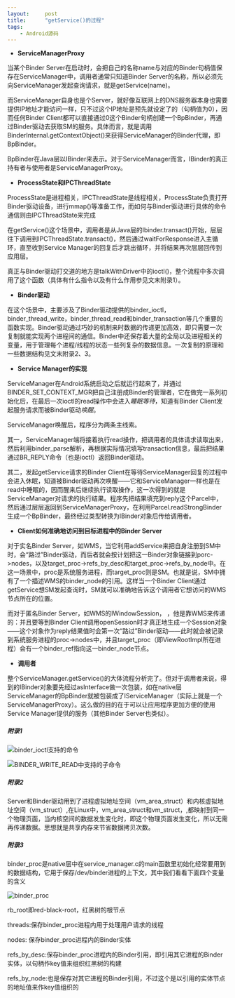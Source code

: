 ```yaml
---
layout:     post
title:      "getService()的过程"
tags:
    - Android源码
---
```


- **ServiceManagerProxy**

当某个Binder Server在启动时，会把自己的名称name与对应的Binder句柄值保存在ServiceManager中，调用者通常只知道Binder Server的名称，所以必须先向ServiceManager发起查询请求，就是getService(name)。

而ServiceManager自身也是个Server，就好像互联网上的DNS服务器本身也需要提供IP地址才能访问一样，只不过这个IP地址是预先就设定了的（句柄值为0），因而任何Binder Client都可以直接通过0这个Binder句柄创建一个BpBinder，再通过Binder驱动去获取SM的服务。具体而言，就是调用BinderInternal.getContextObject()来获得ServiceManager的Binder代理，即BpBinder。

BpBinder在Java层以IBinder来表示。对于ServiceManager而言，IBinder的真正持有者与使用者是ServiceManagerProxy。

- **ProcessState和IPCThreadState**

ProcessState是进程相关，IPCThreadState是线程相关，ProcessState负责打开Binder驱动设备，进行mmap()等准备工作，而如何与Binder驱动进行具体的命令通信则由IPCThreadState来完成

在getService()这个场景中，调用者是从Java层的Ibinder.transact()开始，层层往下调用到IPCThreadState.transact()，然后通过waitForResponse进入主循环，直至收到Service Manager的回复后才跳出循环，并将结果再次层层回传到应用层。

真正与Binder驱动打交道的地方是talkWithDriver中的ioctl()，整个流程中多次调用了这个函数（具体有什么指令以及有什么作用参见文末附录1）。

- **Binder驱动**

在这个场景中，主要涉及了Binder驱动提供的binder_ioctl，binder_thread_write，binder_thread_read和binder_transaction等几个重要的函数实现。Binder驱动通过巧妙的机制来时数据的传递更加高效，即只需要一次复制就能实现两个进程间的通信。Binder中还保存着大量的全局以及进程相关的变量，用于管理每个进程/线程的状态一些列复杂的数据信息。一次复制的原理和一些数据结构见文末附录2、3。

- **Service Manager的实现**

ServiceManager在Android系统启动之后就运行起来了，并通过BINDER_SET_CONTEXT_MGR把自己注册成Binder的管理者，它在做完一系列初始化后，在最后一次ioctl的read操作中会进入*睡眠等待*，知道有Binder Client发起服务请求而被Binder驱动*唤醒*。

ServiceManager唤醒后，程序分为两条主线索。

其一，ServiceManager端将接着执行read操作，把调用者的具体请求读取出来，然后利用binder_parse解析，再根据实际情况填写transaction信息，最后把结果通过BR_REPLY命令（也是ioctl）返回Binder驱动。

其二，发起getService请求的Binder Client在等待ServiceManager回复的过程中会进入休眠，知道被Binder驱动再次唤醒——它和ServiceManager一样也是在read中睡眠的，因而醒来后继续执行读取操作，这一次得到的就是ServiceManager对请求的执行结果。程序先把结果填充到reply这个Parcel中，然后通过层层返回到ServiceManagerProxy，在利用Parcel.readStrongBinder生成一个BpBinder，最终经过类型转换为IBinder对象后传给调用者。

- **Client如何准确地访问到目标进程中的Binder Server**

对于实名Binder Server，如WMS，当它利用addService来把自身注册到SM中时，会“路过”Binder驱动，而后者就会按计划把这一Binder对象链接到porc->nodes，以及target_proc->refs_by_desc和target_proc->refs_by_node中。在这一场景中，proc是系统服务进程，而target_proc则是SM。也就是说，SM中拥有了一个描述WMS的binder_node的引用。这样当一个Binder Client通过getService想SM发起查询时，SM就可以准确地告诉这个调用者它想访问的WMS节点所在的位置。

而对于匿名Binder Server，如WMS的IWindowSession，
，他是靠WMS来传递的：并且要等到Binder Client调用openSession时才真正地生成一个Session对象——这个对象作为reply结果值时会第一次“路过”Binder驱动——此时就会被记录到系统服务进程的proc->nodes中，并且target_proc（即ViewRootImpl所在进程）会有一个binder_ref指向这一binder_node节点。

- **调用者**

整个ServiceManager.getService()的大体流程分析完了。但对于调用者来说，得到的IBinder对象要先经过asInterface做一次包装，如在native层ServiceManager的BpBinder就被包装成了IServiceManager（实际上就是一个ServiceManagerProxy）。这么做的目的在于可以让应用程序更加方便的使用Service Manager提供的服务（其他Binder Server也类似）。

##### 附录1
![binder_ioctl支持的命令](http://ww1.sinaimg.cn/large/61340919ly1fcyg3qhx71j20pk08d41y)

![BINDER_WRITE_READ中支持的子命令](http://ww1.sinaimg.cn/large/61340919ly1fcyg4j35hnj20lf0p57bh)

##### 附录2

Server和Binder驱动用到了进程虚拟地址空间（vm_area_struct）和内核虚拟地址空间（vm_struct）,在Linux中，vm_area_struct和vm_struct，,都映射到同一个物理页面，当内核空间的数据发生变化时，即这个物理页面发生变化，所以无需再传递数据。思想就是共享内存来节省数据拷贝次数。

##### 附录3
binder_proc是native层中在service_manager.c的main函数里初始化经常要用到的数据结构，它用于保存/dev/binder进程的上下文，其中我们看看下面四个变量的含义

![binder_proc](http://ww1.sinaimg.cn/large/61340919ly1fcyg6pnyq1j20b10cr407)

rb_root即red-black-root，红黑树的根节点

threads:保存binder_proc进程内用于处理用户请求的线程

nodes: 保存binder_proc进程内的Binder实体

refs_by_desc:保存binder_proc进程内的Binder引用，即引用其它进程的Binder实体，以句柄作key值来组织红黑树的构建

refs_by_node:也是保存对其它进程的Binder引用，不过这个是以引用的实体节点的地址值来作key值组织的



